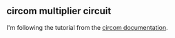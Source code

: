 ## circom multiplier circuit 

I'm following the tutorial from the [circom documentation](https://docs.circom.io/getting-started/writing-circuits/).
